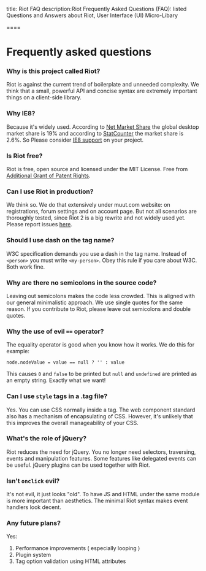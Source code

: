 
title: Riot FAQ
description:Riot Frequently Asked Questions (FAQ): listed Questions and Answers about Riot, User Interface (UI) Micro-Libary

====

# Frequently asked questions

### Why is this project called Riot?
Riot is against the current trend of boilerplate and unneeded complexity. We think that a small, powerful API and concise syntax are extremely important things on a client-side library.


### Why IE8?
Because it's widely used. According to [Net Market Share](http://www.netmarketshare.com/) the global desktop market share is 19% and according to [StatCounter](http://statcounter.com/demo/browser/) the market share is 2.6%.
So Please consider [IE8 support](https://muut.com/riotjs/download.html#ie8-support) on your project.

### Is Riot free?
Riot is free, open source and licensed under the MIT License. Free from [Additional Grant of Patent Rights](https://github.com/facebook/react/blob/master/PATENTS).


### Can I use Riot in production?
We think so. We do that extensively under muut.com website: on registrations, forum settings and on account page. But not all scenarios are thoroughly tested, since Riot 2 is a big rewrite and not widely used yet. Please report issues [here](https://github.com/riot/riot/issues).


### Should I use dash on the tag name?
W3C specification demands you use a dash in the tag name. Instead of `<person>` you must write `<my-person>`. Obey this rule if you care about W3C. Both work fine.


### Why are there no semicolons in the source code?
Leaving out semicolons makes the code less crowded. This is aligned with our general minimalistic approach. We use single quotes for the same reason. If you contribute to Riot, please leave out semicolons and double quotes.

### Why the use of evil `==` operator?
The equality operator is good when you know how it works. We do this for example:

`node.nodeValue = value == null ? '' : value`

This causes `0` and `false` to be printed but `null` and `undefined` are printed as an empty string. Exactly what we want!


### Can I use `style` tags in a .tag file?
Yes. You can use CSS normally inside a tag. The web component standard also has a mechanism of encapsulating of CSS. However, it's unlikely that this improves the overall manageability of your CSS.


### What's the role of jQuery?
Riot reduces the need for jQuery. You no longer need selectors, traversing, events and manipulation features. Some features like delegated events can be useful. jQuery plugins can be used together with Riot.


### Isn't `onclick` evil?
It's not evil, it just looks "old". To have JS and HTML under the same module is more important than aesthetics. The minimal Riot syntax makes event handlers look decent.

### Any future plans?

Yes:

1. Performance improvements ( especially looping )
2. Plugin system
3. Tag option validation using HTML attributes


